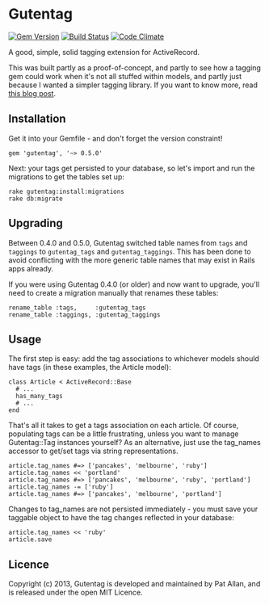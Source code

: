 # Gutentag

[![Gem Version](https://badge.fury.io/rb/gutentag.png)](http://badge.fury.io/rb/gutentag)
[![Build Status](https://travis-ci.org/pat/gutentag.png?branch=master)](https://travis-ci.org/pat/gutentag)
[![Code Climate](https://codeclimate.com/github/pat/gutentag.png)](https://codeclimate.com/github/pat/gutentag)

A good, simple, solid tagging extension for ActiveRecord.

This was built partly as a proof-of-concept, and partly to see how a tagging gem could work when it's not all stuffed within models, and partly just because I wanted a simpler tagging library. If you want to know more, read [this blog post](http://freelancing-gods.com/posts/gutentag_simple_rails_tagging).

## Installation

Get it into your Gemfile - and don't forget the version constraint!

    gem 'gutentag', '~> 0.5.0'

Next: your tags get persisted to your database, so let's import and run the migrations to get the tables set up:

    rake gutentag:install:migrations
    rake db:migrate

## Upgrading

Between 0.4.0 and 0.5.0, Gutentag switched table names from `tags` and `taggings` to `gutentag_tags` and `gutentag_taggings`. This has been done to avoid conflicting with the more generic table names that may exist in Rails apps already.

If you were using Gutentag 0.4.0 (or older) and now want to upgrade, you'll need to create a migration manually that renames these tables:

    rename_table :tags,     :gutentag_tags
    rename_table :taggings, :gutentag_taggings

## Usage

The first step is easy: add the tag associations to whichever models should have tags (in these examples, the Article model):

    class Article < ActiveRecord::Base
      # ...
      has_many_tags
      # ...
    end

That's all it takes to get a tags association on each article. Of course, populating tags can be a little frustrating, unless you want to manage Gutentag::Tag instances yourself? As an alternative, just use the tag_names accessor to get/set tags via string representations.

    article.tag_names #=> ['pancakes', 'melbourne', 'ruby']
    article.tag_names << 'portland'
    article.tag_names #=> ['pancakes', 'melbourne', 'ruby', 'portland']
    article.tag_names -= ['ruby']
    article.tag_names #=> ['pancakes', 'melbourne', 'portland']

Changes to tag_names are not persisted immediately - you must save your taggable object to have the tag changes reflected in your database:

    article.tag_names << 'ruby'
    article.save

## Licence

Copyright (c) 2013, Gutentag is developed and maintained by Pat Allan, and is released under the open MIT Licence.
